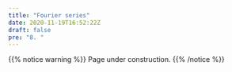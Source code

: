 ```yaml
---
title: "Fourier series"
date: 2020-11-19T16:52:22Z
draft: false
pre: "8. "
---
```



{{% notice warning %}}
Page under construction.
{{% /notice %}}


